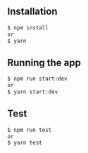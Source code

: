 ## Installation

```bash
$ npm install
or
$ yarn
```

## Running the app

```bash
$ npm run start:dev
or
$ yarn start:dev
```

## Test

```bash
$ npm run test
or
$ yarn test
```
